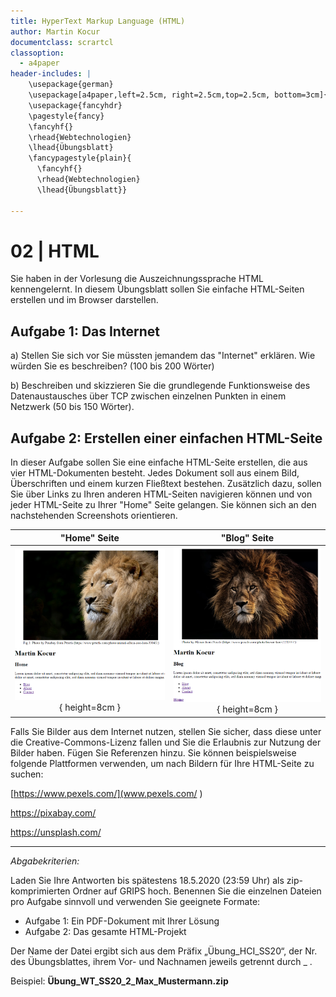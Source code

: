 ```yaml
---
title: HyperText Markup Language (HTML)
author: Martin Kocur
documentclass: scrartcl
classoption:
  - a4paper
header-includes: |
    \usepackage{german} 
    \usepackage[a4paper,left=2.5cm, right=2.5cm,top=2.5cm, bottom=3cm]{geometry}
    \usepackage{fancyhdr}
    \pagestyle{fancy}
    \fancyhf{}
    \rhead{Webtechnologien}
    \lhead{Übungsblatt}
    \fancypagestyle{plain}{
      \fancyhf{}
      \rhead{Webtechnologien}
      \lhead{Übungsblatt}}

---
```



# 02 | HTML

Sie haben in der Vorlesung die Auszeichnungssprache HTML kennengelernt. In diesem Übungsblatt sollen Sie einfache HTML-Seiten erstellen und im Browser darstellen.

## Aufgabe 1: Das Internet 

a) Stellen Sie sich vor Sie müssten jemandem das "Internet" erklären. Wie würden Sie es beschreiben? (100 bis 200 Wörter)

b) Beschreiben und skizzieren Sie die grundlegende Funktionsweise des Datenaustausches über TCP zwischen einzelnen Punkten in einem Netzwerk (50 bis 150 Wörter). 

## Aufgabe 2: Erstellen einer einfachen HTML-Seite

In dieser Aufgabe sollen Sie eine einfache HTML-Seite erstellen, die aus vier HTML-Dokumenten besteht. Jedes Dokument soll aus einem Bild, Überschriften und einem kurzen Fließtext bestehen. Zusätzlich dazu, sollen Sie über Links zu Ihren anderen HTML-Seiten navigieren können und von jeder HTML-Seite zu Ihrer "Home" Seite gelangen. Sie können sich an den nachstehenden Screenshots orientieren.   

|        "Home" Seite         |        "Blog" Seite         |
| :-------------------------: | :-------------------------: |
| ![](home.png){ height=8cm } | ![](blog.png){ height=8cm } |

Falls Sie Bilder aus dem Internet nutzen, stellen Sie sicher, dass diese unter die Creative-Commons-Lizenz fallen und Sie die Erlaubnis zur Nutzung der Bilder haben. Fügen Sie Referenzen hinzu. Sie können beispielsweise folgende Plattformen verwenden, um nach Bildern für Ihre HTML-Seite zu suchen:

[https://www.pexels.com/](www.pexels.com/ ) 

https://pixabay.com/

https://unsplash.com/

------

*Abgabekriterien:*

Laden Sie Ihre Antworten bis spätestens 18.5.2020 (23:59 Uhr) als zip-komprimierten Ordner auf GRIPS hoch.  Benennen Sie die einzelnen Dateien pro Aufgabe sinnvoll und verwenden Sie geeignete Formate:

- Aufgabe 1: Ein PDF-Dokument mit Ihrer Lösung
- Aufgabe 2: Das gesamte HTML-Projekt

Der Name der Datei ergibt sich aus dem Präfix „Übung_HCI_SS20“, der Nr. des Übungsblattes, ihrem Vor- und Nachnamen jeweils getrennt durch _ .

 

Beispiel: **Übung_WT_SS20_2_Max_Mustermann.zip**
